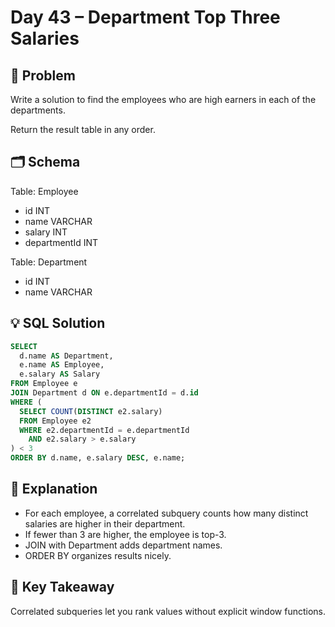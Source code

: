 # Day 43 – Department Top Three Salaries

## 📖 Problem
Write a solution to find the employees who are high earners in each of the departments.

Return the result table in any order.

## 🗂 Schema
Table: Employee  
- id INT  
- name VARCHAR  
- salary INT  
- departmentId INT  

Table: Department  
- id INT  
- name VARCHAR  

## 💡 SQL Solution
```sql
SELECT 
  d.name AS Department,
  e.name AS Employee,
  e.salary AS Salary
FROM Employee e
JOIN Department d ON e.departmentId = d.id
WHERE (
  SELECT COUNT(DISTINCT e2.salary)
  FROM Employee e2
  WHERE e2.departmentId = e.departmentId
    AND e2.salary > e.salary
) < 3
ORDER BY d.name, e.salary DESC, e.name;
```

## 🧠 Explanation
- For each employee, a correlated subquery counts how many distinct salaries are higher in their department.  
- If fewer than 3 are higher, the employee is top-3.  
- JOIN with Department adds department names.  
- ORDER BY organizes results nicely.  

## 🔑 Key Takeaway
Correlated subqueries let you rank values without explicit window functions.

